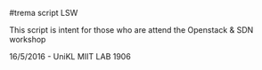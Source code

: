 #trema script LSW

This script is intent for those who are attend the Openstack & SDN workshop 

16/5/2016 - UniKL MIIT LAB 1906



    
